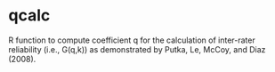 # qcalc
R function to compute coefficient q for the calculation of inter-rater reliability (i.e., G(q,k)) as demonstrated by Putka, Le, McCoy, and Diaz (2008).
